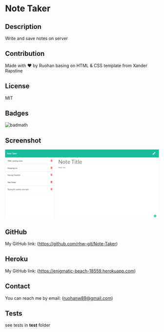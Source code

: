 # Note Taker

## Description

Write and save notes on server

## Contribution

Made with ❤️ by Ruohan basing on HTML & CSS template from Xander Rapstine

## License

MIT

## Badges

![badmath](https://img.shields.io/conda/l/conda-forge/setuptools?color=Blue&label=License&logo=MIT&logoColor=blue&style=plastic)

## Screenshot

![](public/assets/img/note-taker_screenshot.png)

## GitHub

My GitHub link: (https://github.com/rhw-git/Note-Taker)

## Heroku

My GitHub link: (https://enigmatic-beach-18559.herokuapp.com)

## Contact

You can reach me by email: (ruohanw89@gmail.com)

## Tests

see tests in **test** folder
